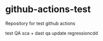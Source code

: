 # github-actions-test
Repository for test github actions

test QA sca + dast qa update regressioncdd
